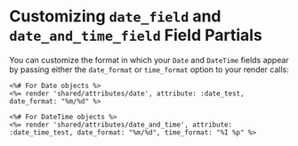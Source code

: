 # Customizing `date_field` and `date_and_time_field` Field Partials

You can customize the format in which your `Date` and `DateTime` fields appear by passing either the `date_format` or `time_format` option to your render calls:

```erb
<%# For Date objects %>
<%= render 'shared/attributes/date', attribute: :date_test, date_format: "%m/%d" %>

<%# For DateTime objects %>
<%= render 'shared/attributes/date_and_time', attribute: :date_time_test, date_format: "%m/%d", time_format: "%I %p" %>
```
